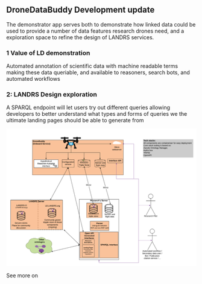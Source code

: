 ## DroneDataBuddy Development update
The demonstrator app serves both to demonstrate how linked data could be used to provide a number of data features research drones need, and a exploration space to refine the design of LANDRS services.
### 1 Value of LD demonstration
Automated annotation of scientific data with machine readable terms making these data queriable, and available to reasoners, search bots, and automated workflows 

### 2: LANDRS Design exploration
A SPARQL endpoint will let users try out different queries allowing developers to better understand what types and forms of queries we the ultimate landing pages should be able to generate from
 
![](../images/DroneDataBuddy/DroneDataBuddyDemo_whitebackground.png)

See more on [](../DroneDataBuddy.md)